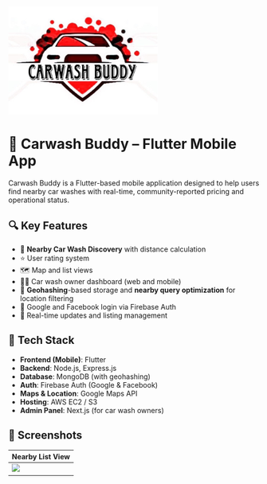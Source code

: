  <img src="./screenshots/logo.jpg" width="300"/>

# 🚗 Carwash Buddy – Flutter Mobile App

Carwash Buddy is a Flutter-based mobile application designed to help users find nearby car washes with real-time, community-reported pricing and operational status.

## 🔍 Key Features

- 📍 **Nearby Car Wash Discovery** with distance calculation
- ⭐ User rating system
- 🗺️ Map and list views
- 👨‍🔧 Car wash owner dashboard (web and mobile)
- 🧠 **Geohashing**-based storage and **nearby query optimization** for location filtering
- 🔐 Google and Facebook login via Firebase Auth
- 💬 Real-time updates and listing management

## 🧰 Tech Stack

- **Frontend (Mobile)**: Flutter
- **Backend**: Node.js, Express.js
- **Database**: MongoDB (with geohashing)
- **Auth**: Firebase Auth (Google & Facebook)
- **Maps & Location**: Google Maps API
- **Hosting**: AWS EC2 / S3
- **Admin Panel**: Next.js (for car wash owners)

## 📸 Screenshots

| Nearby List View |
|------------------|
| <img src="screenshots/nearby-shops.png" width="300"/> |


